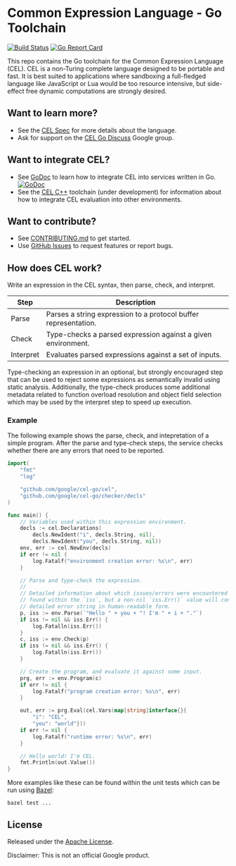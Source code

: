 # Common Expression Language - Go Toolchain

[![Build Status](https://travis-ci.org/google/cel-go.svg?branch=master)](https://travis-ci.org/google/cel-go) [![Go Report Card](https://goreportcard.com/badge/github.com/google/cel-go)](https://goreportcard.com/report/github.com/google/cel-go)

This repo contains the Go toolchain for the Common Expression Language (CEL).
CEL is a non-Turing complete language designed to be portable and fast. It is
best suited to  applications where sandboxing a full-fledged language like
JavaScript or Lua would be too resource intensive, but side-effect free dynamic
computations are strongly desired.

## Want to learn more?

* See the [CEL Spec][1] for more details about the language.
* Ask for support on the [CEL Go Discuss][2] Google group.

## Want to integrate CEL?

* See [GoDoc][6] to learn how to integrate CEL into services written in Go.
  [![GoDoc](https://godoc.org/github.com/google/cel-go?status.svg)][6]
* See the [CEL C++][3] toolchain (under development) for information about how
  to integrate CEL evaluation into other environments.

## Want to contribute?

* See [CONTRIBUTING.md](./CONTRIBUTING.md) to get started.
* Use [GitHub Issues][4] to request features or report bugs.

## How does CEL work?

Write an expression in the CEL syntax, then parse, check, and interpret.

| Step      | Description                                                    |
|-----------|----------------------------------------------------------------|
| Parse     | Parses a string expression to a protocol buffer representation.|
| Check     | Type-checks a parsed expression against a given environment.   |
| Interpret | Evaluates parsed expressions against a set of inputs.          |      |

Type-checking an expression in an optional, but strongly encouraged step that
can be used to reject some expressions as semantically invalid using static
analysis. Additionally, the type-check produces some additional metadata
related to function overload resolution and object field selection which may
be used by the interpret step to speed up execution.

### Example

The following example shows the parse, check, and intepretation of a simple
program. After the parse and type-check steps, the service checks whether there
are any errors that need to be reported.

```go
import(
	"fmt"
	"log"

	"github.com/google/cel-go/cel",
	"github.com/google/cel-go/checker/decls"
)

func main() {
	// Variables used within this expression environment.
	decls := cel.Declarations(
		decls.NewIdent("i", decls.String, nil),
		decls.NewIdent("you", decls.String, nil))
	env, err := cel.NewEnv(decls)
	if err != nil {
		log.Fatalf("environment creation error: %s\n", err)
	}

	// Parse and type-check the expression.
	//
	// Detailed information about which issues/errors were encountered may be
	// found within the `iss`, but a non-nil `iss.Err()` value will contain a
	// detailed error string in human-readable form.
	p, iss := env.Parse(`"Hello " + you + "! I'm " + i + "."`)
	if iss != nil && iss.Err() {
		log.Fatalln(iss.Err())
	}
	c, iss := env.Check(p)
	if iss != nil && iss.Err() {
		log.Fatalln(iss.Err())
	}

	// Create the program, and evaluate it against some input.
	prg, err := env.Program(c)
	if err != nil {
		log.Fatalf("program creation error: %s\n", err)
	}

	out, err := prg.Eval(cel.Vars(map[string]interface{}{
		"i": "CEL",
		"you": "world"}))
	if err != nil {
		log.Fatalf("runtime error: %s\n", err)
	}

	// Hello world! I'm CEL.
	fmt.Println(out.Value())
}
```

More examples like these can be found within the unit tests which can be run
using [Bazel][5]:

```
bazel test ...
```

## License

Released under the [Apache License](LICENSE).

Disclaimer: This is not an official Google product.

[1]:  https://github.com/google/cel-spec
[2]:  https://groups.google.com/forum/#!forum/cel-go-discuss
[3]:  https://github.com/google/cel-cpp
[4]:  https://github.com/google/cel-go/issues
[5]:  https://bazel.build
[6]:  https://godoc.org/github.com/google/cel-go
